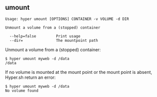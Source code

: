 ## umount

    Usage: hyper umount [OPTIONS] CONTAINER -v VOLUME -d DIR

    Unmount a volume from a (stopped) container

      --help=false         Print usage
      --dir=               The mountpoint path

Unmount a volume from a (stopped) container:

	$ hyper umount myweb -d /data
	/data

If no volume is mounted at the mount point or the mount point is absent, Hyper.sh return an error:

	$ hyper umount myweb -d /data
	No volume found
